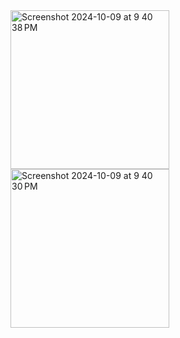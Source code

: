 <img width="254" alt="Screenshot 2024-10-09 at 9 40 38 PM" src="https://github.com/user-attachments/assets/daeb5dcf-bdf3-40f8-aac4-a7744d8469e6">
<img width="254" alt="Screenshot 2024-10-09 at 9 40 30 PM" src="https://github.com/user-attachments/assets/a2a5c336-1a98-47b5-a41f-3d03eb9acb1e">
